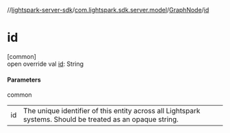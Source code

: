 //[lightspark-server-sdk](../../../index.md)/[com.lightspark.sdk.server.model](../index.md)/[GraphNode](index.md)/[id](id.md)

# id

[common]\
open override val [id](id.md): String

#### Parameters

common

| | |
|---|---|
| id | The unique identifier of this entity across all Lightspark systems. Should be treated as an opaque string. |
